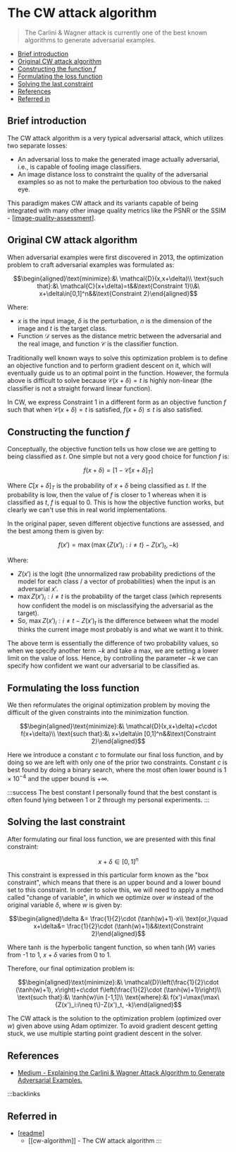 # The CW attack algorithm

> The Carlini & Wagner attack is currently one of the best known algorithms to generate adversarial examples.

- [Brief introduction](#brief-introduction)
- [Original CW attack algorithm](#original-cw-attack-algorithm)
- [Constructing the function $f$](#constructing-the-function-f)
- [Formulating the loss function](#formulating-the-loss-function)
- [Solving the last constraint](#solving-the-last-constraint)
- [References](#references)
- [Referred in](#referred-in)

## Brief introduction

The CW attack algorithm is a very typical adversarial attack, which utilizes two separate losses:

- An adversarial loss to make the generated image actually adversarial, i.e., is capable of fooling image classifiers.
- An image distance loss to constraint the quality of the adversarial examples so as not to make the perturbation too obvious to the naked eye.

This paradigm makes CW attack and its variants capable of being integrated with many other image quality metrics like the PSNR or the SSIM - [[image-quality-assessment]].

## Original CW attack algorithm

When adversarial examples were first discovered in 2013, the optimization problem to craft adversarial examples was formulated as:

$$\begin{aligned}\text{minimize}:&\ \mathcal{D}(x,x+\delta)\\ \text{such that}:&\ \mathcal{C}(x+\delta)=t&&\text{Constraint 1}\\&\ x+\delta\in[0,1]^n&&\text{Constraint 2}\end{aligned}$$

Where:

- $x$ is the input image, $\delta$ is the perturbation, $n$ is the dimension of the image and $t$ is the target class.
- Function $\mathcal{D}$ serves as the distance metric between the adversarial and the real image, and function $\mathcal{C}$ is the classifier function.

Traditionally well known ways to solve this optimization problem is to define an objective function and to perform gradient descent on it, which will eventually guide us to an optimal point in the function. However, the formula above is difficult to solve because $\mathcal{C}(x+\delta)=t$ is highly non-linear (the classifier is not a straight forward linear function).

In CW, we express Constraint 1 in a different form as an objective function $f$ such that when $\mathcal{C}(x+\delta)=t$ is satisfied, $f(x+\delta) \leq t$ is also satisfied.

## Constructing the function $f$

Conceptually, the objective function tells us how close we are getting to being classified as $t$. One simple but not a very good choice for function $f$ is:

$$f(x+\delta)=[1-\mathcal{C}[x+\delta]_T]$$

Where $C[x+\delta]_T$ is the probability of $x+\delta$ being classified as $t$. If the probability is low, then the value of $f$ is closer to 1 whereas when it is classified as $t$, $f$ is equal to 0. This is how the objective function works, but clearly we can't use this in real world implementations.

In the original paper, seven different objective functions are assessed, and the best among them is given by:

$$f(x')=\max(\max\{Z(x')_i:i\neq t\}-Z(x')_t, -k)$$

Where:

- $Z(x')$ is the logit (the unnormalized raw probability predictions of the model for each class / a vector of probabilities) when the input is an adversarial $x'$.
- $\max{Z(x')_i:i\neq t}$ is the probability of the target class (which represents how confident the model is on misclassifying the adversarial as the target).
- So, $\max{Z(x')_i:i\neq t}-Z(x')_t$ is the difference between what the model thinks the current image most probably is and what we want it to think.

The above term is essentially the difference of two probability values, so when we specify another term $-k$ and take a max, we are setting a lower limit on the value of loss. Hence, by controlling the parameter $-k$ we can specify how confident we want our adversarial to be classified as.

## Formulating the loss function

We then reformulates the original optimization problem by moving the difficult of the given constraints into the minimization function.

$$\begin{aligned}\text{minimize}:&\ \mathcal{D}(x,x+\delta)+c\cdot f(x+\delta)\\ \text{such that}:&\ x+\delta\in [0,1]^n&&\text{Constraint 2}\end{aligned}$$

Here we introduce a constant $c$ to formulate our final loss function, and by doing so we are left with only one of the prior two constraints. Constant $c$ is best found by doing a binary search, where the most often lower bound is $1\times 10^{-4}$ and the upper bound is $+\infty$.

:::success The best constant
I personally found that the best constant is often found lying between 1 or 2 through my personal experiments.
:::

## Solving the last constraint

After formulating our final loss function, we are presented with this final constraint:

$$x+\delta\in[0,1]^n$$

This constraint is expressed in this particular form known as the "box constraint", which means that there is an upper bound and a lower bound set to this constraint. In order to solve this, we will need to apply a method called "change of variable", in which we optimize over $w$ instead of the original variable $\delta$, where $w$ is given by:

$$\begin{aligned}\delta &= \frac{1}{2}\cdot (\tanh(w)+1)-x\\ \text{or,}\quad x+\delta&= \frac{1}{2}\cdot (\tanh(w)+1)&&\text{Constraint 2}\end{aligned}$$

Where $\tanh$ is the hyperbolic tangent function, so when $\tanh(W)$ varies from -1 to 1, $x+\delta$ varies from 0 to 1.

Therefore, our final optimization problem is:

$$\begin{aligned}\text{minimize}:&\ \mathcal{D}\left(\frac{1}{2}\cdot (\tanh(w)+1), x\right)+c\cdot f\left(\frac{1}{2}\cdot (\tanh(w)+1)\right)\\ \text{such that}:&\ \tanh(w)\in [-1,1]\\ \text{where}:&\ f(x')=\max(\max\{Z(x')_i:i\neq t\}-Z(x')_t, -k)\end{aligned}$$

The CW attack is the solution to the optimization problem (optimized over $w$) given above using Adam optimizer. To avoid gradient descent getting stuck, we use multiple starting point gradient descent in the solver.

## References

- [Medium - Explaining the Carlini & Wagner Attack Algorithm to Generate Adversarial Examples.](https://medium.com/@iambibek/explanation-of-the-carlini-wagner-c-w-attack-algorithm-to-generate-adversarial-examples-6c1db8669fa2)

:::backlinks
## Referred in
* [[readme]]
	* [[cw-algorithm]] - The CW attack algorithm
:::

[//begin]: # "Autogenerated link references for markdown compatibility"
[image-quality-assessment]: image-quality-assessment.md "Image Quality Assessment"
[readme]: readme.md "🔬 Spencer's Wiki"
[//end]: # "Autogenerated link references"

